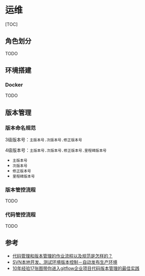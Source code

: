 # 运维

[TOC]



## 角色划分

TODO



## 环境搭建

### Docker

TODO



## 版本管理

### 版本命名规范

3级版本号：`主版本号.次版本号.修正版本号`

4级版本号：`主版本号.次版本号.修正版本号.里程碑版本号`

- `主版本号` 
- `次版本号`
- `修正版本号`
- `里程碑版本号`

### 版本管控流程

TODO

### 代码管控流程

TODO



## 参考

- [代码管理和版本管理的作业流程以及规范是怎样的？](https://zhuanlan.zhihu.com/p/76205842)
- [SVN本地开发、测试环境版本控制－自动发布生产环境](https://www.open-open.com/lib/view/open1376871583553.html)
- [10年经验17张图带你进入gitflow企业项目代码版本管理的最佳实践](https://segmentfault.com/a/1190000037508246)